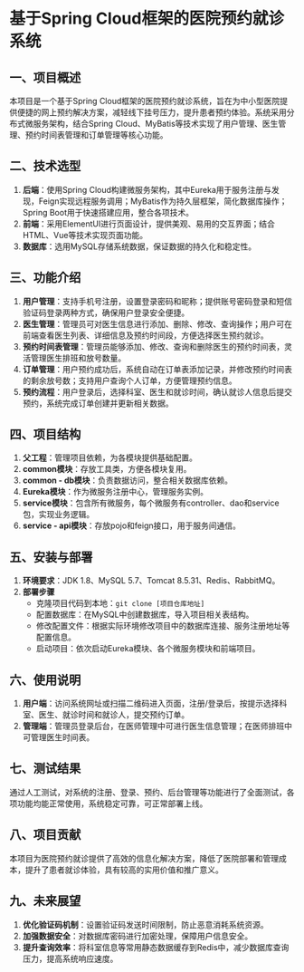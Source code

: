 # 基于Spring Cloud框架的医院预约就诊系统
## 一、项目概述
本项目是一个基于Spring Cloud框架的医院预约就诊系统，旨在为中小型医院提供便捷的网上预约解决方案，减轻线下挂号压力，提升患者预约体验。系统采用分布式微服务架构，结合Spring Cloud、MyBatis等技术实现了用户管理、医生管理、预约时间表管理和订单管理等核心功能。

## 二、技术选型
1. **后端**：使用Spring Cloud构建微服务架构，其中Eureka用于服务注册与发现，Feign实现远程服务调用；MyBatis作为持久层框架，简化数据库操作；Spring Boot用于快速搭建应用，整合各项技术。
2. **前端**：采用ElementUI进行页面设计，提供美观、易用的交互界面；结合HTML、Vue等技术实现页面功能。
3. **数据库**：选用MySQL存储系统数据，保证数据的持久化和稳定性。

## 三、功能介绍
1. **用户管理**：支持手机号注册，设置登录密码和昵称；提供账号密码登录和短信验证码登录两种方式，确保用户登录安全便捷。
2. **医生管理**：管理员可对医生信息进行添加、删除、修改、查询操作；用户可在前端查看医生列表、详细信息及预约时间段，方便选择医生预约就诊。
3. **预约时间表管理**：管理员能够添加、修改、查询和删除医生的预约时间表，灵活管理医生排班和放号数量。
4. **订单管理**：用户预约成功后，系统自动在订单表添加记录，并修改预约时间表的剩余放号数；支持用户查询个人订单，方便管理预约信息。
5. **预约流程**：用户登录后，选择科室、医生和就诊时间，确认就诊人信息后提交预约，系统完成订单创建并更新相关数据。

## 四、项目结构
1. **父工程**：管理项目依赖，为各模块提供基础配置。
2. **common模块**：存放工具类，方便各模块复用。
3. **common - db模块**：负责数据访问，整合相关数据库依赖。
4. **Eureka模块**：作为微服务注册中心，管理服务实例。
5. **service模块**：包含所有微服务，每个微服务有controller、dao和service包，实现业务逻辑。
6. **service - api模块**：存放pojo和feign接口，用于服务间通信。

## 五、安装与部署
1. **环境要求**：JDK 1.8、MySQL 5.7、Tomcat 8.5.31、Redis、RabbitMQ。
2. **部署步骤**
    - 克隆项目代码到本地：`git clone [项目仓库地址]`
    - 配置数据库：在MySQL中创建数据库，导入项目相关表结构。
    - 修改配置文件：根据实际环境修改项目中的数据库连接、服务注册地址等配置信息。
    - 启动项目：依次启动Eureka模块、各个微服务模块和前端项目。

## 六、使用说明
1. **用户端**：访问系统网址或扫描二维码进入页面，注册/登录后，按提示选择科室、医生、就诊时间和就诊人，提交预约订单。
2. **管理端**：管理员登录后台，在医师管理中可进行医生信息管理；在医师排班中可管理医生时间表。

## 七、测试结果
通过人工测试，对系统的注册、登录、预约、后台管理等功能进行了全面测试，各项功能均能正常使用，系统稳定可靠，可正常部署上线。

## 八、项目贡献
本项目为医院预约就诊提供了高效的信息化解决方案，降低了医院部署和管理成本，提升了患者就诊体验，具有较高的实用价值和推广意义。

## 九、未来展望
1. **优化验证码机制**：设置验证码发送时间限制，防止恶意消耗系统资源。
2. **加强数据安全**：对数据库密码进行加密处理，保障用户信息安全。
3. **提升查询效率**：将科室信息等常用静态数据缓存到Redis中，减少数据库查询压力，提高系统响应速度。 